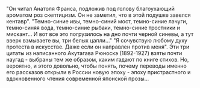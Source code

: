 <!--2017-01-02 07:44:31-->
"Он читал Анатоля Франса, подложив под голову благоухающий ароматом роз скептицизм. Он не заметил, что в этой подушке завелся кентавр".
    "Темно-синие ивы, темно-синий мост, темно-синие лачуги, темно-синяя вода, темно-синие рыбаки, темно-синие тростники и мискант... И вот все это погрузилось на дно почти черной синевы, а тут вверх взмываете вы, три белых цапли..."
    "Я сочувствую любому духу протеста в искусстве. Даже если он направлен против меня".
    Эти три цитаты из написанного Акутагава Рюноскэ (1892-1927) взяты почти наугад - выбраны тем же образом, каким гадают по книге стихов. Но, вероятно, и этого довольно, чтобы понять, почему переводы именно его рассказов открыли в России новую эпоху - эпоху пристрастного и вдохновенного чтения современной японской прозы...